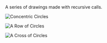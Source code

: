 A series of drawings made with recursive calls.

![Concentric Circles](ConcentricCircles.png)

![A Row of Circles](RowOfCircles.png)

![A Cross of Circles](CrossOfCircles.png)